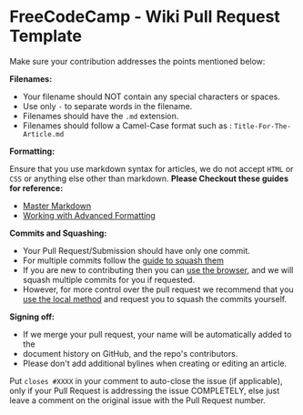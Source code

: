 # FreeCodeCamp - Wiki Pull Request Template
Make sure your contribution addresses the points mentioned below:

**Filenames:**
- Your filename should NOT contain any special characters or spaces.
- Use only `-` to separate words in the filename.
- Filenames should have the `.md` extension.
- Filenames should follow a Camel-Case format such as : `Title-For-The-Article.md`

**Formatting:**

Ensure that you use markdown syntax for articles, we do not accept `HTML` or `CSS` or anything else other than markdown. **Please Checkout these guides for reference:**
- [Master Markdown](https://guides.github.com/features/mastering-markdown/)
- [Working with Advanced Formatting](https://help.github.com/articles/working-with-advanced-formatting/)

**Commits and Squashing:**
- Your Pull Request/Submission should have only one commit.
- For multiple commits follow the [guide to squash them](https://github.com/FreeCodeCamp/FreeCodeCamp/wiki/git-rebase#squashing-multiple-commits-into-one)
- If you are new to contributing then you can [use the browser](https://github.com/FreeCodeCamp/FreeCodeCamp/wiki/Guide-Online-Contribution), and we will squash multiple commits for you if requested.
- However, for more control over the pull request we recommend that you [use the local method](https://github.com/FreeCodeCamp/FreeCodeCamp/wiki/How-To-Contribute-To-The-Wiki) and request you to squash the commits yourself.

**Signing off:**
- If we merge your pull request, your name will be automatically added to the
- document history on GitHub, and the repo's contributors.
- Please don't add additional bylines when creating or editing an article.

Put `closes #XXXX` in your comment to auto-close the issue (if applicable),  only if your Pull Request is addressing the issue COMPLETELY, else just leave  a comment on the original issue with the Pull Request number.
